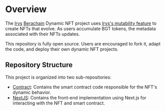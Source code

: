 # Overview

The [Irys](https://irys.xyz/) [Berachain](https://www.berachain.com/) Dynamic NFT project uses [Irys's mutability feature](https://docs.irys.xyz/build/d/features/mutability) to create NFTs that evolve. As users accumulate BGT tokens, the metadata associated with their NFTs updates.

This repository is fully open source. Users are encouraged to fork it, adapt the code, and deploy their own dynamic NFT projects.

## Repository Structure

This project is organized into two sub-repositories:

- [Contract](./contract/README.md): Contains the smart contract code responsible for the NFT's dynamic behavior.
- [NextJS](./nextjs/README.md): Contains the front-end implementation using Next.js for interacting with the NFT and smart contract.